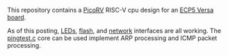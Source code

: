 This repository contains a [PicoRV](rtl/picorv/picorv.v) RISC-V cpu design for an [ECP5 Versa board](https://www.latticestore.com/products/tabid/417/categoryid/59/productid/22434/default.aspx).

As of this posting, [LEDs](rtl/spio.v), [flash](rtl/qflexpress.v), and
[network](rtl/enet/enetpackets.v) interfaces are all working.  The
[pingtest.c](sw/rv32/pingtest.c) core can be used implement ARP processing
and ICMP packet processing.
